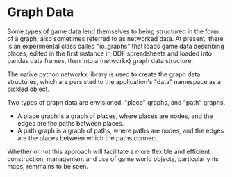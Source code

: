 # Graph Data

Some types of game data lend themselves to being structured in the form of a graph, also sometimes referred to as networked data. At present, there is an experimental class called "io\_graphs" that loads game data describing places, edited in the first instance in ODF spreadsheets and loaded into pandas data frames, then into a (networkx) graph data structure.

The native python networkx library is used to create the graph data structures, which are persisted to the application's "data" namespace as a pickled object.

Two types of graph data are envisioned: "place" graphs, and "path" graphs.
 * A place graph is a graph of places, where places are nodes, and the edges are the paths between places.
 * A path graph is a graph of paths, where paths are nodes, and the edges are the places between which the paths connect.


Whether or not this approach will facilitate a more flexible and efficient construction, management and use of game world objects, particularly its maps, remmains to be seen.

